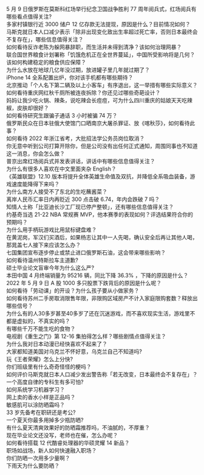 5 月 9 日俄罗斯在莫斯科红场举行纪念卫国战争胜利 77 周年阅兵式，红场阅兵有哪些看点值得关注?  
多家村镇银行近 3000 储户 12 亿存款无法提现，原因是什么？目前情况如何？  
马斯克就日本人口减少表示「除非出现变化致出生率超过死亡率，否则日本最终会不复存在」，哪些信息值得关注？  
如何看待反诈老陈为躲网暴辞职，而生活并未得到清净？该如何治理网暴？  
联合国世界粮食计划署称「饥饿危机正在全世界蔓延」，中国所受影响将是几何？该如何构建稳定的粮食供应保障？  
为什么水放在地球几亿年没过期，放进罐子里几年就过期了？  
iPhone 14 全系配置出炉，你对该手机都有哪些期待？  
北京推动「个人名下第二辆及以上小客车」有序退出，这一举措有哪些实际意义？  
如何看待重庆网红秋千厕所被连夜拆除？你还见过哪些奇葩设计？  
妈妈让我少吃火锅、辣条，说吃辣会长痘痘，可为什么四川重庆的姑娘天天吃辣椒，皮肤却很好？  
如何看待研究生跟骗子通话 3 小时被骗 74 万？  
俄罗斯民众在日本驻俄大使馆门口晒南京大屠杀罪证、放《喀秋莎》，如何看待此事？  
如何看待 2022 年浙江省考，大批招法学公务员岗位取消？  
你无意中听到公司打算开除你，但是公司没有出任何正式通知，周围同事也不知道这一消息，你会怎么做？  
普京出席红场阅兵式并发表讲话，讲话中有哪些信息值得关注？  
为什么有很多人喜欢在中文里面夹杂 English？  
《英雄联盟》12.10 版本将提升全体英雄生命值及双抗，并降低全系吸血装备，游戏速度能降得下来吗？  
为什么南方人接受不了东北的生吃蘸酱菜？  
离岸人民币汇率日内再贬近 300 点击破 6.74，年内会跌破 7 吗？  
知情人士称「比亚迪长沙工厂现已停产整顿」，还有哪些信息值得关注？  
约基奇当选 21-22 NBA 常规赛 MVP，他本赛季的表现如何？评选结果符合你的预期吗？  
为什么用手柄玩游戏比用鼠标键盘难？  
在黄泥岗，军汉们买酒后，如果杨志让其中一人先喝，确认安全后再让其他人喝，那晁盖七人接下来应该怎么办？  
七国集团宣布逐步停止或禁止进口俄罗斯石油，这会带来哪些影响？  
如何看待温州特斯拉车主道歉?  
硕士毕业论文盲审今年为什么这么严?  
本田中国 4 月终端销量为 95216 辆，同比下降 36.3% ，下降的原因是什么？  
2022 年 5 月 9 日 A 股 1000 多只股票下跌背后的原因是什么呢？  
如何看待「劳动课」的开设？为什么孩子要从小做家务？  
如何看待苏州二手房取消限售年限，非限购区域房产不计入家庭限购套数？释放出哪些信号？  
为什么有的人30多岁甚至40多岁了还在沉迷游戏，而不喜欢现实生活，游戏里不都是虚拟的，不真实的吗？  
有哪些千万不能生吃的食物？  
电视剧《重生之门》第 12-16 集拍得怎么样？哪些剧情点值得关注？  
为什么我对日本动漫已经快喜欢不起来了？  
大家都知道美国对乌克兰不怀好意，乌克兰自己不知道吗?  
玩《王者荣耀》怎么上分快?  
你们班级里有什么奇奇怪怪的梗吗？  
如何评价马斯克就日本人口减少发出警告称「若无改变，日本最终会不复存在」？  
一个高度自律的专科生有多可怕?  
如何系统学习机器学习？  
网上卖的香水小样是正品吗？  
敏感肌可以涂防晒霜吗？  
33 岁先备考在职研还是考公?  
一个夏天你最多用掉多少瓶防晒?  
有什么夏天清爽效果好的防晒霜推荐吗，不油腻的，不厚重？  
现在毕业论文还没写，老师也在催，怎么办呢？  
如何看待搭载 12 代酷睿处理器的华硕灵耀 14 新品？  
职场如战场，新人如何快速融入职场？  
你们防晒一次用多少量啊？  
下雨天为什么要防晒？  
